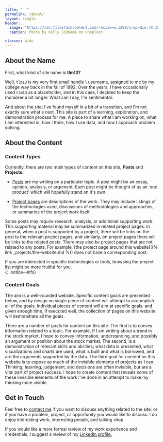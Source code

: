 ```yaml
---
title: "  "
permalink: /about/
layout: single
header:
  image: "https://cdn.filestackcontent.com/resize=w:1280/crop=dim:[0,155,1280,380]/compress/pTQqXXWOQuWmvDyLMC0n"
  caption: Photo by Kelly Sikkema on Unsplash

classes: wide
---
```


## About the Name  
First, what kind of site name is **tlm13?**  

Well, `tlm13` is my very first email handle \ username, assigned to me by my college way back in the fall of 1992. Over the years, I have occasionally used `tlm13` as a placeholder, and in this case, I decided to keep the monicker a bit longer. What can I say, I'm sentimental.  

And about the site; I've found myself in a bit of a transition, and I'm not exactly sure what's next. This site is part of a learning, exploration, and demonstration process for me. A place to share what I am working on, what I am interested in, how I think, how I use data, and how I approach problem solving.    


## About the Content  

### Content Types  
Currently, there are two main types of content on this site, **Posts** and **Projects**.  

- [Posts](/posts) are my writing on a particular topic. A post might be an essay, opinion, analysis, or argument. Each post might be thought of as an 'end product' which will hopefully stand on it's own.  

- [Project pages](/projects) are descriptions of the work. They may include listings of the technologies used, discussions of methodologies and approaches, or summaries of the project work itself.  

Some posts may require research, analysis, or additional supporting work. This supporting material may be summarized in related project pages. In general, when a post is supported by a project, there will be links on the post to the relevant project pages, and similarly, on project pages there will be links to the related posts. There may also be project pages that are not related to any posts. For example, [the project page around this website]({% link _projects/tlm-website.md %}) does not have a corresponding post.  

If you are interested in specific technologies or tools, browsing the project list might be more fruitful for you.  
{: .notice--info}  


### Content Goals  
The aim is a well-rounded website. Specific content goals are presented below, and by design no single piece of content will attempt to accomplish all of the goals. Individual pieces of content will aim at specific goals, and given enough time, if executed well, the collection of pages on this website will demonstrate all the goals.  

There are a number of goals for content on this site. The first is to convey information related to a topic. For example, If I am writing about a trend in the stock market, I hope to convey information, understanding, and possibly an argument or position about the stock market. The second, is a demonstration of relevant skills and abilities; what data is presented, what visualizations and charts are used, what is built and what is borrowed, and are the arguments supported by the data. The third goal for content on this website is to expose as much of the invisible elements of projects as I can. Thinking, learning, judgement, and decisions are often invisible, but are a vital part of project success. I hope to create content that reveals some of these invisible elements of the work I've done in an attempt to make my thinking more visible.  


## Get in Touch   
Feel free to [contact me](/contact/) if you want to discuss anything related to the site; or if you have a problem, project, or opportunity you would like to discuss. I do enjoy interesting work, interesting people, and talking shop.   

If you would like a more formal review of my work experience and credentials, I suggest a review of my [LinkedIn profile.](https://www.linkedin.com/in/mcmasty/)  
